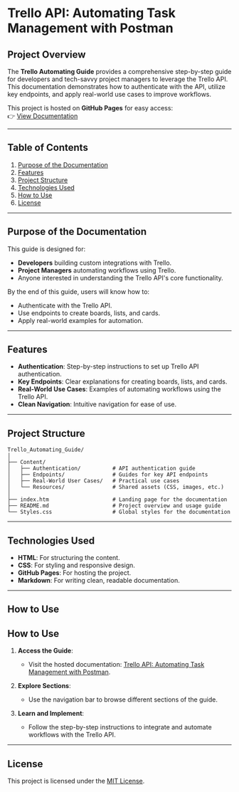 # Trello API: Automating Task Management with Postman
## Project Overview
The **Trello Automating Guide** provides a comprehensive step-by-step guide for developers and tech-savvy project managers to leverage the Trello API. This documentation demonstrates how to authenticate with the API, utilize key endpoints, and apply real-world use cases to improve workflows.

This project is hosted on **GitHub Pages** for easy access:  
👉 [View Documentation](https://gfiorino.github.io/Trello-API-Automating-Task-Management-with-Postman/)

---

## Table of Contents
1. [Purpose of the Documentation](#purpose-of-the-documentation)
2. [Features](#features)
3. [Project Structure](#project-structure)
4. [Technologies Used](#technologies-used)
5. [How to Use](#how-to-use)
6. [License](#license)

---

## Purpose of the Documentation
This guide is designed for:
- **Developers** building custom integrations with Trello.
- **Project Managers** automating workflows using Trello.
- Anyone interested in understanding the Trello API's core functionality.

By the end of this guide, users will know how to:
- Authenticate with the Trello API.
- Use endpoints to create boards, lists, and cards.
- Apply real-world examples for automation.

---

## Features
- **Authentication**: Step-by-step instructions to set up Trello API authentication.
- **Key Endpoints**: Clear explanations for creating boards, lists, and cards.
- **Real-World Use Cases**: Examples of automating workflows using the Trello API.
- **Clean Navigation**: Intuitive navigation for ease of use.

---

## Project Structure

```plaintext
Trello_Automating_Guide/
│
├── Content/
│   ├── Authentication/          # API authentication guide
│   ├── Endpoints/               # Guides for key API endpoints
│   ├── Real-World User Cases/   # Practical use cases
│   └── Resources/               # Shared assets (CSS, images, etc.)
│
├── index.htm                    # Landing page for the documentation
├── README.md                    # Project overview and usage guide
└── Styles.css                   # Global styles for the documentation
```
---

## Technologies Used

- **HTML**: For structuring the content.
- **CSS**: For styling and responsive design.
- **GitHub Pages**: For hosting the project.
- **Markdown**: For writing clean, readable documentation.

---

## How to Use

## How to Use

1. **Access the Guide**:
   - Visit the hosted documentation: [Trello API: Automating Task Management with Postman](https://gfiorino.github.io/Trello-API-Automating-Task-Management-with-Postman/).

2. **Explore Sections**:
   - Use the navigation bar to browse different sections of the guide.

3. **Learn and Implement**:
   - Follow the step-by-step instructions to integrate and automate workflows with the Trello API.
---
## License

This project is licensed under the [MIT License](https://opensource.org/licenses/MIT).
